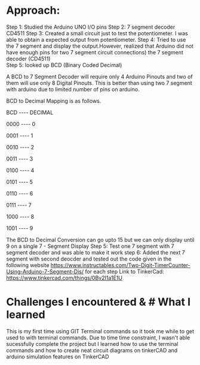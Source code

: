 
# Approach: 
Step 1: Studied the Arduino UNO I/O pins 
Step 2: 7 segment decoder CD4511
Step 3: Created a small circuit just to test the potentiometer. I was able to obtain a expected output from potentiometer.
Step 4: Tried to use the 7 segment and display the output.However, realized that Arduino did not have enough pins for two 7 segment circuit connections) the 7 segment decoder (CD4511)  
Step 5: looked up BCD (Binary Coded Decimal)

A BCD to 7 Segment Decoder will require only 4 Arduino Pinouts and two of them will use only 8 Digital Pinouts. This is better than using two 7 segment with arduino due to limited number of pins on arduino. 

BCD to Decimal Mapping is as follows.

BCD ---- DECIMAL

0000 ---- 0

0001 ---- 1

0010 ---- 2

0011 ---- 3

0100 ---- 4

0101 ---- 5

0110 ---- 6

0111 ---- 7

1000 ---- 8

1001 ---- 9

The BCD to Decimal Conversion can go upto 15 but we can only display until  9  on a single 7 - Segment Display
Step 5: Test one 7 segment with 7 segment decoder and was able to make it work 
step 6: Added the next 7 segment with second deocder and tested out the code given in the following website https://www.instructables.com/Two-Digit-TimerCounter-Using-Arduino-7-Segment-Dis/ for each step 
Link to TinkerCad: https://www.tinkercad.com/things/0Bv2I1a1E1U
# Challenges I encountered  & # What I learned 
This is my first time using GIT Terminal commands so it took me while to get used to with terminal commands. Due to time time constraint, I wasn't able sucessfully complete the project but I learned how to use the terminal commands and how to create neat circuit diagrams on tinkerCAD and arduino simulation features on TinkerCAD

